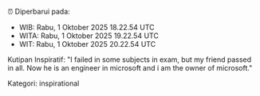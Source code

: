 ⏰ Diperbarui pada:
- WIB: Rabu, 1 Oktober 2025 18.22.54 UTC
- WITA: Rabu, 1 Oktober 2025 19.22.54 UTC
- WIT: Rabu, 1 Oktober 2025 20.22.54 UTC

Kutipan Inspiratif:
"I failed in some subjects in exam, but my friend passed in all. Now he is an engineer in microsoft and i am the owner of microsoft."


Kategori: inspirational

